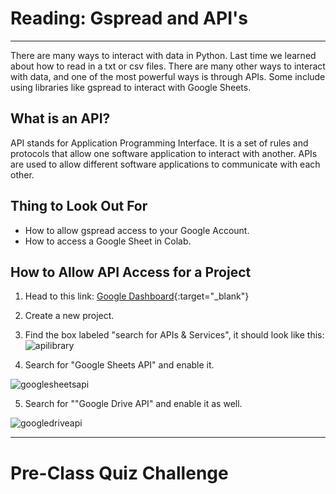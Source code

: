 
#  Reading: Gspread and API's

---

There are many ways to interact with data in Python. Last time we learned about how to read in a txt or csv files. There are many other ways to interact with data, and one of the most powerful ways is through APIs. Some include using libraries like gspread to interact with Google Sheets.

## What is an API?

API stands for Application Programming Interface. It is a set of rules and protocols that allow one software application to interact with another. APIs are used to allow different software applications to communicate with each other.

## Thing to Look Out For
 - How to allow gspread access to your Google Account.
 - How to access a Google Sheet in Colab.

## How to Allow API Access for a Project
1. Head to this link: [Google Dashboard]([https://learning.oreilly.com/library/view/python-crash-course/9781492071266/xhtml/ch10.xhtml](https://console.cloud.google.com/apis/dashboard?project=zinc-tribute-366818)){:target="_blank"}

2. Create a new project.

3. Find the box labeled "search for APIs & Services", it should look like this: 
![apilibrary](https://github.com/user-attachments/assets/ab05f2cb-aaae-4e6e-a456-c2ff19cccbbc)

4. Search for "Google Sheets API" and enable it. 

![googlesheetsapi](https://github.com/user-attachments/assets/e1be68aa-7ffa-403f-a384-ec11ec3036f1)

5. Search for ""Google Drive API" and enable it as well.

![googledriveapi](https://github.com/user-attachments/assets/683ffac4-f0f9-4999-9d05-85abfb64233a)



---

# Pre-Class Quiz Challenge
